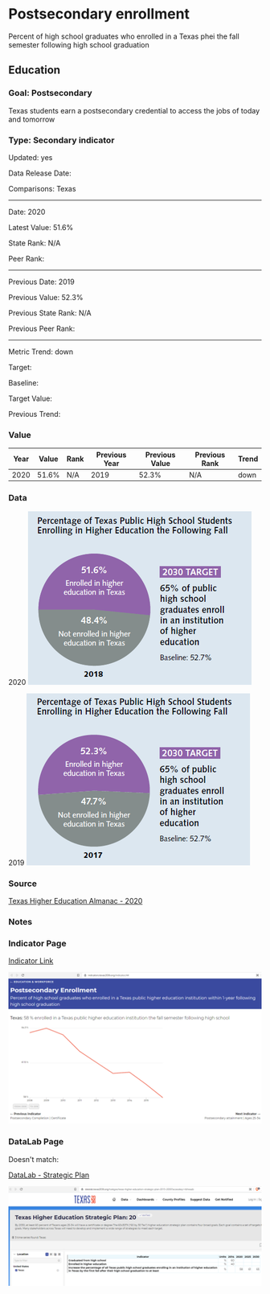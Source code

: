 # ​Postsecondary enrollment

Percent of high school graduates who enrolled in a Texas phei the fall semester following high school graduation

## Education

### Goal: Postsecondary

Texas students earn a postsecondary credential to access the jobs of today and tomorrow

### Type: Secondary indicator

Updated: yes

Data Release Date: 

Comparisons: Texas

----

Date: 2020

Latest Value: 51.6% 

State Rank: N/A

Peer Rank: 

----

Previous Date: 2019

Previous Value: 52.3%

Previous State Rank: N/A

Previous Peer Rank: 


----
Metric Trend: down

Target: 

Baseline: 

Target Value: 

Previous Trend: 



### Value

| Year |  Value      | Rank     | Previous Year   | Previous Value | Previous Rank | Trend | 
| ----------- | ----------- | ----------- | ----------- | ----------- | ----------- | -----------|
|    2020     | 51.6%      |    N/A  |     2019      |    52.3%  | N/A         | down       | 

### Data

2020
![Enrolled_2020](./images/2020_enrolled.PNG)


2019
![Enrolled_2020](./images/2019_enrolled.PNG)

### Source
[Texas Higher Education Almanac - 2020](http://reportcenter.highered.texas.gov/agency-publication/almanac/2020-texas-public-higher-education-almanac/)

### Notes

### Indicator Page

[Indicator Link](https://indicators.texas2036.org/indicator/44)

![DLab](./images/indicator_enrollment.PNG)

### DataLab Page

Doesn't match:

[DataLab - Strategic Plan](https://datalab.texas2036.org/tcekgxe/texas-higher-education-strategic-plan-2015-2030?accesskey=rbhwazb)

![DLab](./images/enrollment.PNG)

